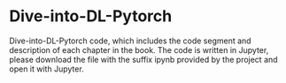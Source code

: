 # Dive-into-DL-Pytorch
Dive-into-DL-Pytorch code, which includes the code segment and description of each chapter in the book.
The code is written in Jupyter, please download the file with the suffix ipynb provided by the project and open it with Jupyter.
